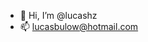- 👋 Hi, I’m @lucashz
- 📫 lucasbulow@hotmail.com

<!---
lucashz/lucashz is a ✨ special ✨ repository because its `README.md` (this file) appears on your GitHub profile.
You can click the Preview link to take a look at your changes.
--->
